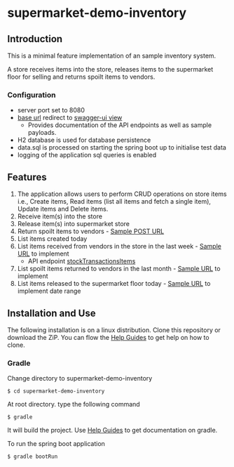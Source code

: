 # supermarket-demo-inventory

## Introduction

This is a minimal feature implementation of an sample inventory system.

A store receives items into
the store, releases items to the supermarket floor for selling and returns spoilt items to vendors.

### Configuration

* server port set to 8080
* [base url](http://localhost:8080) redirect to [swagger-ui view](http://localhost:8080/swagger-ui)
    * Provides documentation of the API endpoints as well as sample payloads.
* H2 database is used for database persistence
* data.sql is processed on starting the spring boot up to initialise test data
* logging of the application sql queries is enabled

## Features

1. The application allows users to perform CRUD operations on store items i.e.,
   Create items, Read items (list all items and fetch a single item), Update items and Delete
   items.
2. Receive item(s) into the store 
3. Release item(s) into supermarket store
4. Return spoilt items to vendors - [Sample POST URL](http://localhost:8080/transactions/returns)
5. List items created today
6. List items received from vendors in the store in the last week - [Sample URL](http://localhost:8080/transactions/items?type=receipts&vendor=true&from=2022-11-21&to=2022-11-29) to implement
   * API endpoint [stockTransactionsItems](http://localhost:8080/swagger-ui/index.html#/StockItems/stockTransactionsItems)
7. List spoilt items returned to vendors in the last month - [Sample URL](http://localhost:8080/transactions/items?type=returns&vendor=true&from=2022-10-29&to=2022-11-29) to implement
8. List items released to the supermarket floor today - [Sample URL](http://localhost:8080/transactions/items?type=releases&to=2022-11-29) to implement date range


## Installation and Use

The following installation is on a linux distribution.
Clone this repository or download the ZiP. You can flow the [Help Guides](HELP.md) to get help on how to clone.

### Gradle

Change directory to supermarket-demo-inventory

```$ cd supermarket-demo-inventory```

At root directory. type the following command

```$ gradle```

It will build the project. Use [Help Guides](HELP.md) to get documentation on gradle. 

To run the spring boot application 

```$ gradle bootRun```


